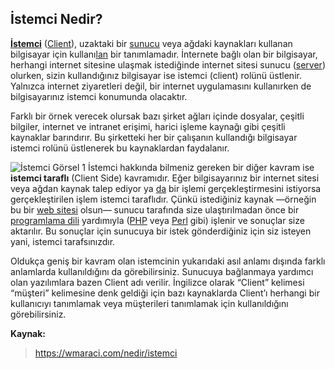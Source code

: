 ## İstemci Nedir?
**[İstemci](https://wmaraci.com/nedir/istemci)** ([Client](https://wmaraci.com/nedir/client)), uzaktaki bir  [sunucu](https://wmaraci.com/nedir/sunucu)  veya ağdaki kaynakları kullanan bilgisayar için kullanı[lan](https://wmaraci.com/nedir/lan)  bir tanımlamadır. İnternete bağlı olan bir bilgisayar, herhangi internet sitesine ulaşmak istediğinde internet sitesi sunucu ([server](https://wmaraci.com/nedir/server)) olurken, sizin kullandığınız bilgisayar ise istemci (client) rolünü üstlenir. Yalnızca internet ziyaretleri değil, bir internet uygulamasını kullanırken de bilgisayarınız istemci konumunda olacaktır.

Farklı bir örnek verecek olursak bazı şirket ağları içinde dosyalar, çeşitli bilgiler, internet ve intranet erişimi, harici işleme kaynağı gibi çeşitli kaynaklar barındırır. Bu şirketteki her bir çalışanın kullandığı bilgisayar istemci rolünü üstlenerek bu kaynaklardan faydalanır.

![İstemci Görsel 1](https://dosya.wmaraci.com/nedir/istemci.png)
İstemci hakkında bilmeniz gereken bir diğer kavram ise  **istemci taraflı** (Client Side) kavramıdır. Eğer bilgisayarınız bir internet sitesi veya ağdan kaynak talep ediyor ya  [da](https://wmaraci.com/nedir/da)  bir işlemi gerçekleştirmesini istiyorsa gerçekleştirilen işlem istemci taraflıdır. Çünkü istediğiniz kaynak —örneğin bu bir  [web sitesi](https://wmaraci.com/nedir/web-sitesi)  olsun— sunucu tarafında size ulaştırılmadan önce bir  [programlama dili](https://wmaraci.com/nedir/programlama-dili)  yardımıyla ([PHP](https://wmaraci.com/nedir/php)  veya  [Perl](https://wmaraci.com/nedir/perl)  gibi) işlenir ve sonuçlar size aktarılır. Bu sonuçlar için sunucuya bir istek gönderdiğiniz için siz isteyen yani, istemci tarafsınızdır.

Oldukça  geniş bir kavram olan istemcinin yukarıdaki asıl anlamı dışında farklı anlamlarda kullanıldığını da görebilirsiniz. Sunucuya bağlanmaya yardımcı olan yazılımlara bazen Client adı verilir. İngilizce olarak “Client” kelimesi “müşteri” kelimesine denk geldiği için bazı kaynaklarda Client’ı herhangi bir kullanıcıyı tanımlamak veya müşterileri tanımlamak için kullanıldığını görebilirsiniz.


**Kaynak:**

> https://wmaraci.com/nedir/istemci
